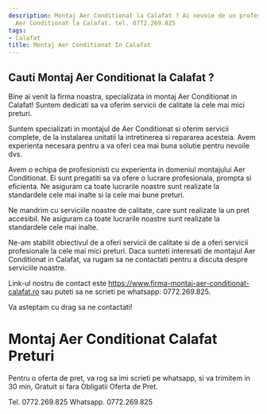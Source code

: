 ```yaml
---
description: Montaj Aer Conditionat la Calafat ? Ai nevoie de un profesionist in Montaj
  Aer Conditionat la Calafat. tel. 0772.269.825
tags:
- Calafat
title: Montaj Aer Conditionat In Calafat
---
```



## Cauti Montaj Aer Conditionat la Calafat ?

Bine ai venit la firma noastra, specializata in montaj Aer Conditionat in Calafat! Suntem dedicati sa va oferim servicii de calitate la cele mai mici preturi.

Suntem specializati in montajul de Aer Conditionat si oferim servicii complete, de la instalarea unitatii la intretinerea si repararea acesteia. Avem experienta necesara pentru a va oferi cea mai buna solutie pentru nevoile dvs.

Avem o echipa de profesionisti cu experienta in domeniul montajului Aer Conditionat. Ei sunt pregatiti sa va ofere o lucrare profesionala, prompta si eficienta. Ne asiguram ca toate lucrarile noastre sunt realizate la standardele cele mai inalte si la cele mai bune preturi.

Ne mandrim cu serviciile noastre de calitate, care sunt realizate la un pret accesibil. Ne asiguram ca toate lucrarile noastre sunt realizate la standardele cele mai inalte.

Ne-am stabilit obiectivul de a oferi servicii de calitate si de a oferi servicii profesionale la cele mai mici preturi. Daca sunteti interesati de montajul Aer Conditionat in Calafat, va rugam sa ne contactati pentru a discuta despre serviciile noastre.

Link-ul nostru de contact este https://www.firma-montaj-aer-conditionat-calafat.ro sau puteti sa ne scrieti pe whatsapp: 0772.269.825. 

Va asteptam cu drag sa ne contactati!

# Montaj Aer Conditionat Calafat Preturi
Pentru o oferta de pret, va rog sa imi scrieti pe whatsapp, si va trimitem in 30 min, Gratuit si fara Obligatii Oferta de Pret.

Tel. 0772.269.825
Whatsapp. 0772.269.825